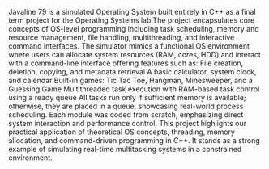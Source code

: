 Javaline 79 is a simulated Operating System built entirely in C++ as a final term project for the Operating Systems lab.The project encapsulates core concepts of OS-level programming including task scheduling, memory and resource management, file handling, multithreading, and interactive command interfaces.
The simulator mimics a functional OS environment where users can allocate system resources (RAM, cores, HDD) and interact with a command-line interface offering features such as:
File creation, deletion, copying, and metadata retrieval
A basic calculator, system clock, and calendar
Built-in games: Tic Tac Toe, Hangman, Minesweeper, and a Guessing Game
Multithreaded task execution with RAM-based task control using a ready queue
All tasks run only if sufficient memory is available; otherwise, they are placed in a queue, showcasing real-world process scheduling. Each module was coded from scratch, emphasizing direct system interaction and performance control.
This project highlights our practical application of theoretical OS concepts, threading, memory allocation, and command-driven programming in C++. It stands as a strong example of simulating real-time multitasking systems in a constrained environment.
